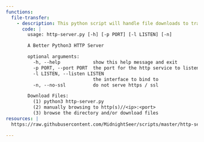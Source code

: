```yaml
---
functions:
  file-transfer:
    - description: This python script will handle file downloads to transfer files between systems
      code: |
        usage: http-server.py [-h] [-p PORT] [-l LISTEN] [-n]

        A Better Python3 HTTP Server

        optional arguments:
          -h, --help            show this help message and exit
          -p PORT, --port PORT  the port for the http service to listen on
          -l LISTEN, --listen LISTEN
                                the interface to bind to
          -n, --no-ssl          do not serve https / ssl

        Download Files:
          (1) python3 http-server.py
          (2) manually browsing to http(s)//<ip>:<port>
          (3) browse the directory and/or download files
resources: |
  https://raw.githubusercontent.com/MidnightSeer/scripts/master/http-server.py

---
```

